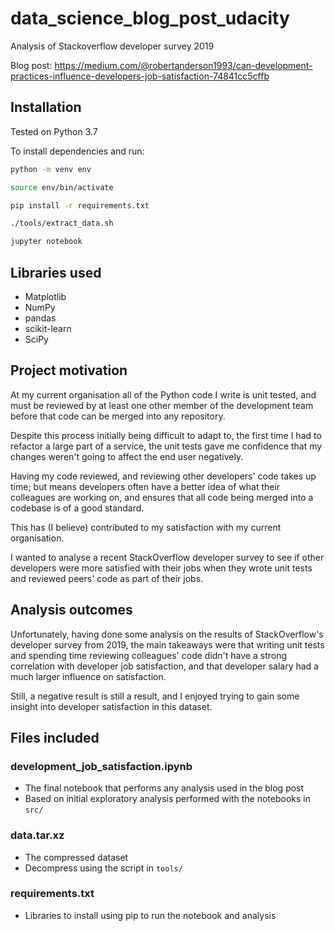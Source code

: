 # data_science_blog_post_udacity
Analysis of Stackoverflow developer survey 2019

Blog post:
https://medium.com/@robertanderson1993/can-development-practices-influence-developers-job-satisfaction-74841cc5cffb

## Installation

Tested on Python 3.7

To install dependencies and run:

```sh
python -m venv env

source env/bin/activate

pip install -r requirements.txt

./tools/extract_data.sh

jupyter notebook
```

## Libraries used

* Matplotlib
* NumPy
* pandas
* scikit-learn
* SciPy

## Project motivation

At my current organisation all of the Python code I write is unit tested, and must be reviewed by at least one other member of the development team before that code can be merged into any repository.

Despite this process initially being difficult to adapt to, the first time I had to refactor a large part of a service, the unit tests gave me confidence that my changes weren't going to affect the end user negatively.

Having my code reviewed, and reviewing other developers' code takes up time; but means developers often have a better idea of what their colleagues are working on, and ensures that all code being merged into a codebase is of a good standard.

This has (I believe) contributed to my satisfaction with my current organisation.

I wanted to analyse a recent StackOverflow developer survey to see if other developers were more satisfied with their jobs when they wrote unit tests and reviewed peers' code as part of their jobs.

## Analysis outcomes

Unfortunately, having done some analysis on the results of StackOverflow's developer survey from 2019, the main takeaways were that writing unit tests and spending time reviewing colleagues' code didn't have a strong correlation with developer job satisfaction, and that developer salary had a much larger influence on satisfaction.

Still, a negative result is still a result, and I enjoyed trying to gain some insight into developer satisfaction in this dataset.

## Files included

### development_job_satisfaction.ipynb
* The final notebook that performs any analysis used in the blog post
* Based on initial exploratory analysis performed with the notebooks in `src/`

### data.tar.xz
* The compressed dataset
* Decompress using the script in `tools/`

### requirements.txt
* Libraries to install using pip to run the notebook and analysis
